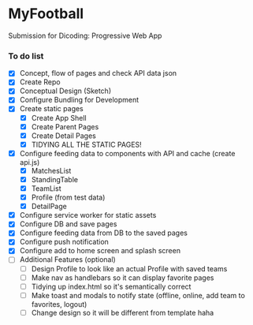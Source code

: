# MyFootball
Submission for Dicoding: Progressive Web App

### To do list
- [x] Concept, flow of pages and check API data json
- [x] Create Repo
- [x] Conceptual Design (Sketch)
- [x] Configure Bundling for Development
- [x] Create static pages
    - [x] Create App Shell
    - [x] Create Parent Pages
    - [x] Create Detail Pages
    - [x] TIDYING ALL THE STATIC PAGES!
- [x] Configure feeding data to components with API and cache (create api.js)
    - [x] MatchesList
    - [x] StandingTable
    - [x] TeamList
    - [x] Profile (from test data)
    - [x] DetailPage
- [x] Configure service worker for static assets
- [x] Configure DB and save pages
- [x] Configure feeding data from DB to the saved pages
- [x] Configure push notification
- [x] Configure add to home screen and splash screen
- [ ] Additional Features (optional)
    - [ ] Design Profile to look like an actual Profile with saved teams
    - [ ] Make nav as handlebars so it can display favorite pages
    - [ ] Tidying up index.html so it's semantically correct
    - [ ] Make toast and modals to notify state (offline, online, add team to favorites, logout)
    - [ ] Change design so it will be different from template haha